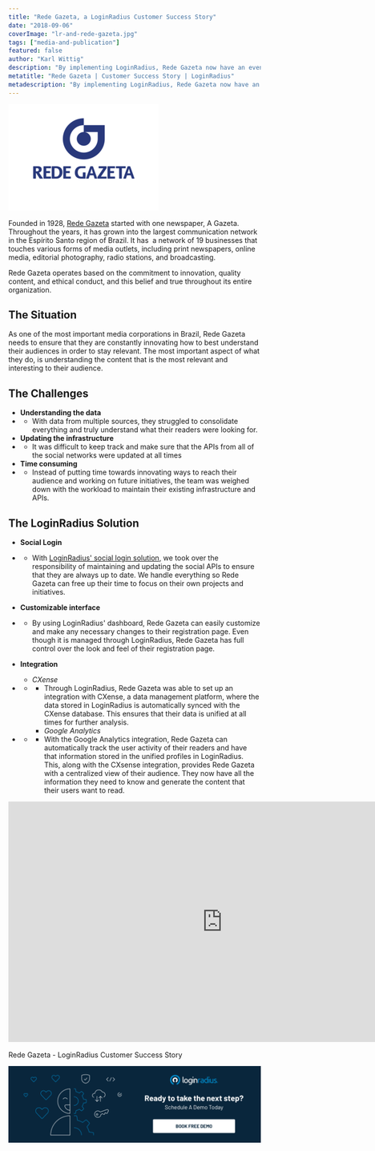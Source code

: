 ```yaml
---
title: "Rede Gazeta, a LoginRadius Customer Success Story"
date: "2018-09-06"
coverImage: "lr-and-rede-gazeta.jpg"
tags: ["media-and-publication"]
featured: false 
author: "Karl Wittig" 
description: "By implementing LoginRadius, Rede Gazeta now have an even better understanding of what their readers are interested in, and can devote their time into generating quality content that their users want to read."
metatitle: "Rede Gazeta | Customer Success Story | LoginRadius"
metadescription: "By implementing LoginRadius, Rede Gazeta now have an even better understanding of what their readers are interested in."
---
```


![](logo_redegazeta-300x212.png)

Founded in 1928, [Rede Gazeta](https://en.wikipedia.org/wiki/TV_Gazeta) started with one newspaper, A Gazeta. Throughout the years, it has grown into the largest communication network in the Espírito Santo region of Brazil. It has  a network of 19 businesses that touches various forms of media outlets, including print newspapers, online media, editorial photography, radio stations, and broadcasting.

Rede Gazeta operates based on the commitment to innovation, quality content, and ethical conduct, and this belief and true throughout its entire organization.

## The Situation

As one of the most important media corporations in Brazil, Rede Gazeta needs to ensure that they are constantly innovating how to best understand their audiences in order to stay relevant. The most important aspect of what they do, is understanding the content that is the most relevant and interesting to their audience.

## The Challenges

- **Understanding the data**
- - With data from multiple sources, they struggled to consolidate everything and truly understand what their readers were looking for.
- **Updating the infrastructure**
- - It was difficult to keep track and make sure that the APIs from all of the social networks were updated at all times
- **Time consuming**
- - Instead of putting time towards innovating ways to reach their audience and working on future initiatives, the team was weighed down with the workload to maintain their existing infrastructure and APIs.

## The LoginRadius Solution

- **Social Login**
- - With [LoginRadius' social login solution](https://www.loginradius.com/social-login/), we took over the responsibility of maintaining and updating the social APIs to ensure that they are always up to date. We handle everything so Rede Gazeta can free up their time to focus on their own projects and initiatives.
- **Customizable interface**
- - By using LoginRadius' dashboard, Rede Gazeta can easily customize and make any necessary changes to their registration page. Even though it is managed through LoginRadius, Rede Gazeta has full control over the look and feel of their registration page.

- **Integration**
    - _CXense_
- - - Through LoginRadius, Rede Gazeta was able to set up an integration with CXense, a data management platform, where the data stored in LoginRadius is automatically synced with the CXense database. This ensures that their data is unified at all times for further analysis.
    - _Google Analytics_
- - - With the Google Analytics integration, Rede Gazeta can automatically track the user activity of their readers and have that information stored in the unified profiles in LoginRadius. This, along with the CXsense integration, provides Rede Gazeta with a centralized view of their audience. They now have all the information they need to know and generate the content that their users want to read.

<iframe width="853" height="480" src="https://www.youtube.com/embed/YROtRO5GpbQ" frameborder="0" allow="accelerometer; autoplay; clipboard-write; encrypted-media; gyroscope; picture-in-picture" allowfullscreen></iframe>

Rede Gazeta - LoginRadius Customer Success Story

[![book-a-free-demo-loginradius](Book-a-free-demo-request-1024x310.png)](https://www.loginradius.com/contact-us?utm_source=blog&utm_medium=web&utm_campaign=rede-gazeta-loginradius-customer-success-story)
